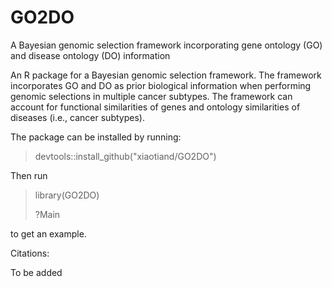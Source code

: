 # GO2DO
A Bayesian genomic selection framework incorporating gene ontology (GO) and disease ontology (DO) information

An R package for a Bayesian genomic selection framework. The framework incorporates GO and DO as prior biological information when performing genomic selections in multiple cancer subtypes. 
The framework can account for functional similarities of genes and ontology similarities of diseases (i.e., cancer subtypes).

The package can be installed by running:

> devtools::install_github("xiaotiand/GO2DO")

Then run 

> library(GO2DO)
> 
> ?Main

to get an example.




Citations:

To be added
